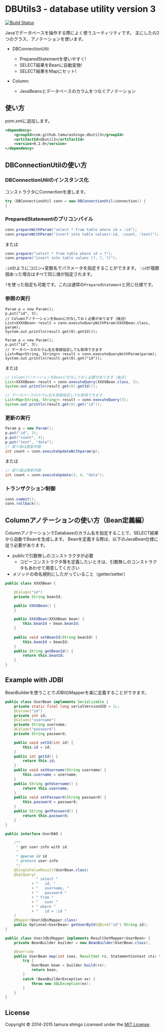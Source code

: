 DBUtils3  - database utility version 3
======================================

[![Build Status](https://travis-ci.org/tamurashingo/dbutils3.svg?branch=master)](https://travis-ci.org/tamurashingo/dbutils3)

Javaでデータベースを操作する際によく使うユーティリティです。
主にしたの2つのクラス、アノテーションを使います。

- DBConnectionUtil:
  - PreparedStatementを使いやすく!
  - SELECT結果をBeanに自動変換!
  - SELECT結果をMapにセット!

- Column:
  - JavaBeansとデータベースのカラムをつなぐアノテーション


使い方
------
pom.xmlに追加します。

```xml
<dependency>
    <groupId>com.github.tamurashingo.dbutil3</groupId>
    <artifactId>dbutil3</artifactId>
    <version>0.2.0</version>
</dependency>
```


DBConnectionUtilの使い方
----------------------
### DBConnectionUtilのインスタンス化 ###
コンストラクタにConnectionを渡します。
 
```java
try (DBConnectionUtil conn = new DBConnectionUtil(connection)) {
}
```
 
### PreparedStatementのプリコンパイル ###
 
```java
conn.prepareWithParam("select * from table where id = :id");
conn.prepareWithParam("insert into table values(:id, :count, :text)");
```

または

```java
conn.prepare("select * from table where id = ?");
conn.prepare("insert into table values (?, ?, ?)");
```

`:id`のようにコロン+変数名でパラメータを指定することができます。
`:id`が複数個あった場合はすべて同じ値が指定されます。

`?`を使った指定も可能です。これは通常の`PreparedStatement`と同じ仕様です。


### 参照の実行 ###

```
Param p = new Param();
p.put("id", 3);
// ColumnアノテーションをBeanに付与しておく必要があります（後述） 
List<XXXXBean> result = conn.executeQueryWithParam(XXXXBean.class, param);
System.out.println(result.get(0).getId());

Param p = new Param();
p.put("id", 3);
// データベースのカラム名を直接指定しても取得できます
List<Map<String, String>> result = conn.executeQueryWithParam(param);
System.out.println(result.get(0).get("id"));
```

または

```java
// ColumnアノテーションをBeanに付与しておく必要があります（後述） 
List<XXXXBean> result = conn.executeQuery(XXXXBean.class, 3);
System.out.println(result.get(0).getId());

// データベースのカラム名を直接指定しても取得できます
List<Map<String, String>> result = conn.executeQuery(3);
System.out.println(result.get(0).get("id"));
```


### 更新の実行 ###

```java
Param p = new Param();
p.put("id", 3);
p.put("count", 4);
p.put("text", "data");
// 戻り値は更新件数
int count = conn.executeUpdateWithparam(p);
```

または

```java
// 戻り値は更新件数
int count = conn.executeUpdate(3, 4, "data");
```


### トランザクション制御 ###

```java
conn.commit();
conn.rollback();
```


Columnアノテーションの使い方（Bean定義編）
--------------------------------
ColumnアノテーションでDatabaseのカラム名を指定することで、SELECT結果から自動でBeanを生成します。
Beanを定義する際は、以下のJavaBean仕様に従う必要があります。

- publicで引数無しのコンストラクタが必要
  - コピーコンストラクタ等を定義したいときは、引数無しのコンストラクタもあわせて用意してください
- メソッドの命名規則にしたがっていること（getter/setter）

```java
public class XXXXBean {

    @Column("id")
    private String beanId;

    public XXXXBean() {
    }

    public XXXXBean(XXXXBean bean) {
        this.beanId = bean.beanId;
    }
    
    public void setBeanId(String beanId) {
        this.beanId = beanId;
    }
    public String getBeanId() {
        return this.beanId;
    }
}
```


Example with JDBI
-----------------
BeanBuilderを使うことでJDBIのMapperを楽に定義することができます。

```java
public class UserBean implements Serializable {
    private static final long serialVersionUID = 1L;
    @Column("id")
    private int id;
    @Column("username")
    private String username;
    @Column("password")
    private String password;

    public void setId(int id) {
        this.id = id;
    }
    public int getId() {
        return this.id;
    }
    public void setUsername(String username) {
        this.username = username;
    }
    public String getUsername() {
        return this.username;
    }
    public void setPassword(String password) {
        this.password = password;
    }
    public String getPassword() {
        return this.password;
    }
}

public interface UserDAO {

    /**
     * get user-info with id.
     *
     * @param id id
     * @return user-info
     */
    @SingleValueResult(UserBean.class)
    @SqlQuery(
              " select "
            + "   id, "
            + "   username, "
            + "   password "
            + " from "
            + "   user "
            + " where "
            + "   id = :id "
    )
    @Mapper(UserJdbiMapper.class)
    public Optional<UserBean> getUserById(@Bind("id") String id);
}

public class UserJdbiMapper implements ResultSetMapper<UserBean> {
    private BeanBuilder builder = new BeanBuilder(UserBean.class);

    @Override
    public UserBean map(int inex, ResultSet rs, StatementContext ctx) throws SQLExcetion {
        try {
            UserBean bean = builder.build(rs);
            return bean;
        }
        catch (BeanBuilderException ex) {
            throw new SQLException(ex);
        }
    }
}

```


License
-------
Copyright &copy; 2014-2015 tamura shingo
Licensed under the [MIT License][MIT].

[MIT]: http://www.opensource.org/licenses/mit-license.php
